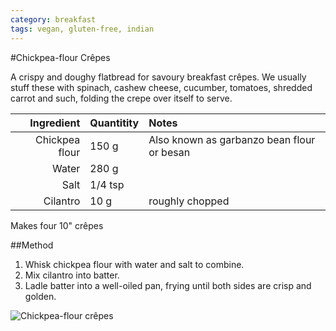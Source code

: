 ```yaml
---
category: breakfast
tags: vegan, gluten-free, indian
---
```


#Chickpea-flour Crêpes

A crispy and doughy flatbread for savoury breakfast crêpes. We usually stuff these with spinach, cashew cheese, cucumber, tomatoes, shredded carrot and such, folding the crepe over itself to serve. 

Ingredient | Quantitity | Notes 
---------: | :--------- | :----
Chickpea flour | 150 g | Also known as garbanzo bean flour or besan
Water | 280 g | 
Salt | 1/4 tsp
Cilantro | 10 g | roughly chopped 

Makes four 10" crêpes

##Method 
1. Whisk chickpea flour with water and salt to combine. 
2. Mix cilantro into batter.
2. Ladle batter into a well-oiled pan, frying until both sides are crisp and golden. 

![Chickpea-flour crêpes](https://github.com/teeeg/recipes/raw/master/images/chickpea-flour-crêpes.jpg)

